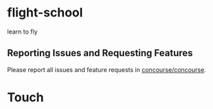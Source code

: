 # flight-school
learn to fly

## Reporting Issues and Requesting Features

Please report all issues and feature requests in [concourse/concourse](https://github.com/concourse/concourse/issues).

# Touch
